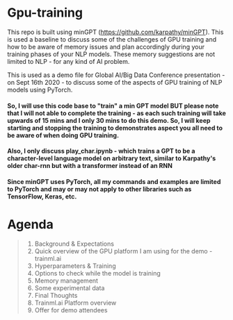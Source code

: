 # Gpu-training

This repo is built using minGPT (https://github.com/karpathy/minGPT). 
This is used a baseline to discuss some of the challenges of GPU training and how to be aware of memory issues and plan accordingly during your training phases of your NLP models. These memory suggestions are not limited to NLP - for any kind of AI problem. 

This is used as a demo file for Global AI/Big Data Conference presentation - on Sept 16th 2020 - to discuss some of the aspects of GPU training of NLP models using PyTorch.

#### So, I will use this code base to "train" a min GPT model BUT please note that I will not able to complete the training - as each such training will take upwards of 15 mins and I only 30 mins to do this demo. So, I will keep starting and stopping the training to demonstrates aspect you all need to be aware of when doing GPU training.

#### Also, I only discuss play_char.ipynb - which trains a GPT to be a character-level language model on arbitrary text, similar to Karpathy's older char-rnn but with a transformer instead of an RNN

#### Since minGPT uses PyTorch, all my commands and examples are limited to PyTorch and may or may not apply to other libraries such as TensorFlow, Keras, etc.


# Agenda

> 1. Background & Expectations
> 2. Quick overview of the GPU platform I am using for the demo - trainml.ai
> 3. Hyperparameters & Training
> 4. Options to check while the model is training
> 5. Memory management
> 6. Some experimental data
> 7. Final Thoughts
> 8. Trainml.ai Platform overview
> 9. Offer for demo attendees
